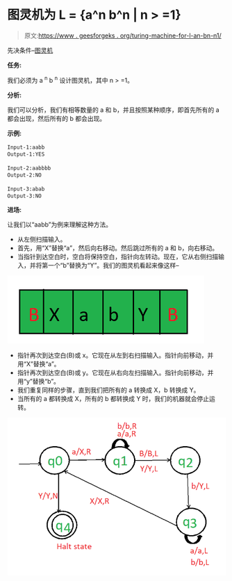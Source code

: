 # 图灵机为 L = {a^n b^n | n > =1}

> 原文:[https://www . geesforgeks . org/turing-machine-for-l-an-bn-n1/](https://www.geeksforgeeks.org/turing-machine-for-l-an-bn-n1/)

先决条件–[图灵机](https://www.geeksforgeeks.org/turing-machine-in-toc/)

**任务:**

我们必须为 a <sup>n</sup> b <sup>n</sup> 设计图灵机，其中 n > =1。

**分析:**

我们可以分析，我们有相等数量的 a 和 b，并且按照某种顺序，即首先所有的 a 都会出现，然后所有的 b 都会出现。

**示例:**

```
Input-1:aabb
Output-1:YES

Input-2:aabbbb
Output-2:NO

Input-3:abab
Output-3:NO

```

**进场:**

让我们以“aabb”为例来理解这种方法。

*   从左侧扫描输入。
*   首先，用“X”替换“a”，然后向右移动。然后跳过所有的 a 和 b，向右移动。
*   当指针到达空白时，空白将保持空白，指针向左转动。现在，它从右侧扫描输入，并将第一个“b”替换为“Y”。我们的图灵机看起来像这样–

![](img/60fafbd7bc9f8de836eb811762e86829.png)

*   指针再次到达空白(B)或 x。它现在从左到右扫描输入。指针向前移动，并用“X”替换“a”。
*   指针再次到达空白(B)或 y。它现在从右向左扫描输入。指针向前移动，并用“y”替换“b”。
*   我们重复同样的步骤，直到我们把所有的 a 转换成 X，b 转换成 Y。
*   当所有的 a 都转换成 X，所有的 b 都转换成 Y 时，我们的机器就会停止运转。

![](img/cff9082a4d0518becbc14f10a0a1d5b9.png)